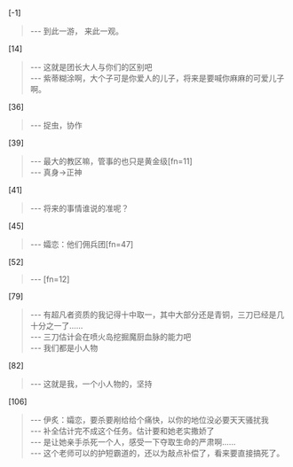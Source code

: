 
[-1] 
>--- 到此一游，
来此一观。<br>

[14] 
>--- 这就是团长大人与你们的区别吧<br>
>--- 紫蒂糊涂啊，大个子可是你爱人的儿子，将来是要喊你麻麻的可爱儿子啊。<br>

[36] 
>--- 捉虫，协作<br>

[39] 
>--- 最大的教区嘛，管事的也只是黄金级[fn=11]<br>
>--- 真身→正神<br>

[41] 
>--- 将来的事情谁说的准呢？<br>

[45] 
>--- 孀恋：他们佣兵团[fn=47]<br>

[52] 
>--- [fn=12]<br>

[79] 
>--- 有超凡者资质的我记得十中取一，其中大部分还是青铜，三刀已经是几十分之一了……<br>
>--- 三刀估计会在喷火岛挖掘魔厨血脉的能力吧<br>
>--- 我们都是小人物<br>

[82] 
>--- 这就是我，一个小人物的，坚持<br>

[106] 
>--- 伊炙：孀恋，要杀要剐给给个痛快，以你的地位没必要天天骚扰我<br>
>--- 补全估计完不成这个任务。估计要和她老实撒娇了<br>
>--- 是让她亲手杀死一个人，感受一下夺取生命的严肃啊……<br>
>--- 这个老师可以的护短霸道的，还以为敲点补偿了，看来要直接搞死了。<br>
